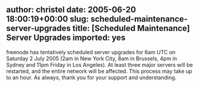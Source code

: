 author: christel
date: 2005-06-20 18:00:19+00:00
slug: scheduled-maintenance-server-upgrades
title: [Scheduled Maintenance] Server Upgrades
imported: yes
---
freenode      has tentatively scheduled server upgrades for 6am UTC on Saturday 2 July   2005 (2am in New York City, 8am in Brussels, 4pm in Sydney and 11pm Friday in   Los Angeles). At least three major servers will be restarted, and the   entire network will be affected. This process may take up to an hour. As   always, thank you for your support and understanding.
